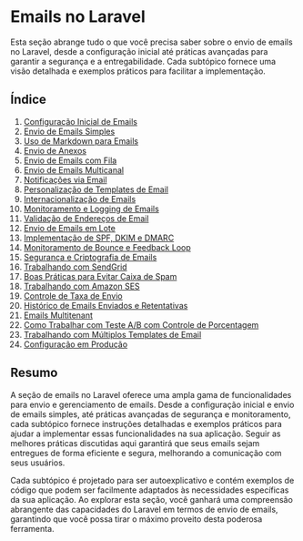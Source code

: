 # Emails no Laravel

Esta seção abrange tudo o que você precisa saber sobre o envio de emails no Laravel, desde a configuração inicial até práticas avançadas para garantir a segurança e a entregabilidade. Cada subtópico fornece uma visão detalhada e exemplos práticos para facilitar a implementação.

## Índice

1. [Configuração Inicial de Emails](./emails-configuration.md)
2. [Envio de Emails Simples](./emails-simple-sending.md)
3. [Uso de Markdown para Emails](./emails-markdown.md)
4. [Envio de Anexos](./emails-attachments.md)
5. [Envio de Emails com Fila](./emails-queued.md)
6. [Envio de Emails Multicanal](./emails-multichannel.md)
7. [Notificações via Email](./emails-notifications.md)
8. [Personalização de Templates de Email](./emails-template-customization.md)
9. [Internacionalização de Emails](./emails-internationalization.md)
10. [Monitoramento e Logging de Emails](./emails-monitoring-logging.md)
11. [Validação de Endereços de Email](./emails-validation.md)
12. [Envio de Emails em Lote](./emails-bulk-sending.md)
13. [Implementação de SPF, DKIM e DMARC](./emails-authentication.md)
14. [Monitoramento de Bounce e Feedback Loop](./emails-bounce-feedback-loop.md)
15. [Segurança e Criptografia de Emails](./emails-security-encryption.md)
16. [Trabalhando com SendGrid](./emails-sendgrid.md)
17. [Boas Práticas para Evitar Caixa de Spam](./emails-avoid-spam.md)
18. [Trabalhando com Amazon SES](./emails-amazon-ses.md)
19. [Controle de Taxa de Envio](./emails-rate-limiting.md)
20. [Histórico de Emails Enviados e Retentativas](./emails-history-retries.md)
21. [Emails Multitenant](./emails-multitenant.md)
22. [Como Trabalhar com Teste A/B com Controle de Porcentagem](./emails-ab-testing.md)
23. [Trabalhando com Múltiplos Templates de Email](./emails-multiple-templates.md)
24. [Configuração em Produção](./emails-production-setup.md)

## Resumo

A seção de emails no Laravel oferece uma ampla gama de funcionalidades para envio e gerenciamento de emails. Desde a configuração inicial e envio de emails simples, até práticas avançadas de segurança e monitoramento, cada subtópico fornece instruções detalhadas e exemplos práticos para ajudar a implementar essas funcionalidades na sua aplicação. Seguir as melhores práticas discutidas aqui garantirá que seus emails sejam entregues de forma eficiente e segura, melhorando a comunicação com seus usuários.

Cada subtópico é projetado para ser autoexplicativo e contém exemplos de código que podem ser facilmente adaptados às necessidades específicas da sua aplicação. Ao explorar esta seção, você ganhará uma compreensão abrangente das capacidades do Laravel em termos de envio de emails, garantindo que você possa tirar o máximo proveito desta poderosa ferramenta.
